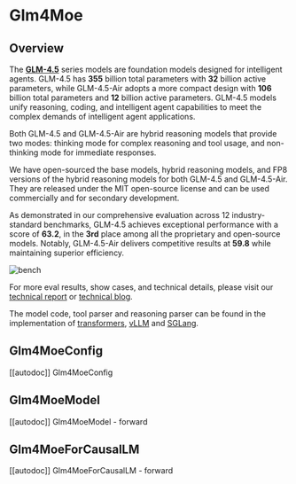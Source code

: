 <!--Copyright 2025 The ZhipuAI Inc. and The HuggingFace Inc. team. All rights reserved.

Licensed under the Apache License, Version 2.0 (the "License"); you may not use this file except in compliance with
the License. You may obtain a copy of the License at

http://www.apache.org/licenses/LICENSE-2.0

Unless required by applicable law or agreed to in writing, software distributed under the License is distributed on
an "AS IS" BASIS, WITHOUT WARRANTIES OR CONDITIONS OF ANY KIND, either express or implied. See the License for the
specific language governing permissions and limitations under the License.

⚠️ Note that this file is in Markdown but contain specific syntax for our doc-builder (similar to MDX) that may not be
rendered properly in your Markdown viewer.

-->

# Glm4Moe

## Overview

The [**GLM-4.5**](https://arxiv.org/abs/2508.06471) series models are foundation models designed for intelligent agents. GLM-4.5 has **355** billion total parameters with **32** billion active parameters, while GLM-4.5-Air adopts a more compact design with **106** billion total parameters and **12** billion active parameters. GLM-4.5 models unify reasoning, coding, and intelligent agent capabilities to meet the complex demands of intelligent agent applications.

Both GLM-4.5 and GLM-4.5-Air are hybrid reasoning models that provide two modes: thinking mode for complex reasoning and tool usage, and non-thinking mode for immediate responses.

We have open-sourced the base models, hybrid reasoning models, and FP8 versions of the hybrid reasoning models for both GLM-4.5 and GLM-4.5-Air. They are released under the MIT open-source license and can be used commercially and for secondary development.

As demonstrated in our comprehensive evaluation across 12 industry-standard benchmarks, GLM-4.5 achieves exceptional performance with a score of **63.2**, in the **3rd** place among all the proprietary and open-source models. Notably, GLM-4.5-Air delivers competitive results at **59.8** while maintaining superior efficiency.

![bench](https://raw.githubusercontent.com/zai-org/GLM-4.5/refs/heads/main/resources/bench.png)

For more eval results, show cases, and technical details, please visit our [technical report](https://arxiv.org/abs/2508.06471) or [technical blog](https://z.ai/blog/glm-4.5).

The model code, tool parser and reasoning parser can be found in the implementation of [transformers](https://github.com/huggingface/transformers/tree/main/src/transformers/models/glm4_moe), [vLLM](https://github.com/vllm-project/vllm/blob/main/vllm/model_executor/models/glm4_moe_mtp.py) and [SGLang](https://github.com/sgl-project/sglang/blob/main/python/sglang/srt/models/glm4_moe.py).

## Glm4MoeConfig

[[autodoc]] Glm4MoeConfig

## Glm4MoeModel

[[autodoc]] Glm4MoeModel
    - forward

## Glm4MoeForCausalLM

[[autodoc]] Glm4MoeForCausalLM
    - forward
